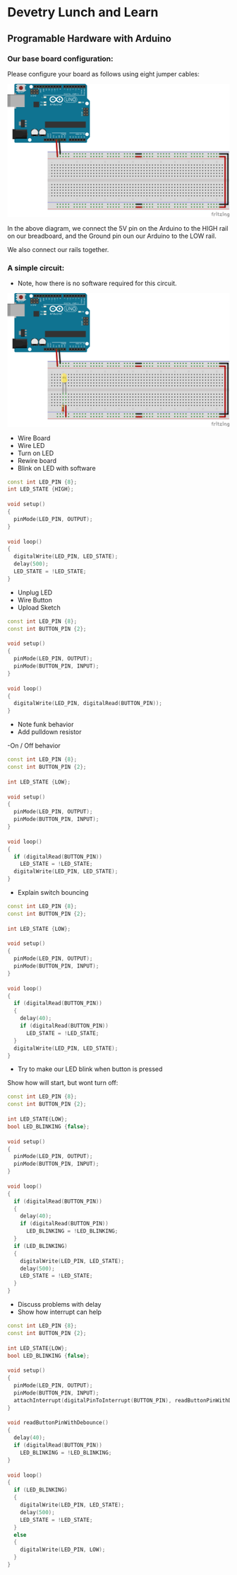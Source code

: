 # Devetry Lunch and Learn
## Programable Hardware with Arduino

### Our base board configuration:
Please configure your board as follows using eight jumper cables:

![Base Setup](./assets/base.png)

In the above diagram, we connect the 5V pin on the Arduino to the HIGH rail on our breadboard, and the Ground pin oun our Arduino to the LOW rail.

We also connect our rails together.

### A simple circuit:
- Note, how there is no software required for this circuit.

![Base Setup](./assets/base_with_led.png)

- Wire Board
- Wire LED
- Turn on LED
- Rewire board
- Blink on LED with software

```cpp
const int LED_PIN {8};
int LED_STATE {HIGH};

void setup()
{
  pinMode(LED_PIN, OUTPUT);
}

void loop()
{  
  digitalWrite(LED_PIN, LED_STATE);
  delay(500);
  LED_STATE = !LED_STATE;
}
```

- Unplug LED
- Wire Button
- Upload Sketch

```cpp
const int LED_PIN {8};
const int BUTTON_PIN {2};

void setup()
{
  pinMode(LED_PIN, OUTPUT);
  pinMode(BUTTON_PIN, INPUT);
}

void loop()
{  
  digitalWrite(LED_PIN, digitalRead(BUTTON_PIN));
}
```

- Note funk behavior
- Add pulldown resistor

-On / Off behavior

```cpp
const int LED_PIN {8};
const int BUTTON_PIN {2};

int LED_STATE {LOW};

void setup()
{
  pinMode(LED_PIN, OUTPUT);
  pinMode(BUTTON_PIN, INPUT);
}

void loop()
{
  if (digitalRead(BUTTON_PIN))
    LED_STATE = !LED_STATE;
  digitalWrite(LED_PIN, LED_STATE);
}
```

- Explain switch bouncing

```cpp
const int LED_PIN {8};
const int BUTTON_PIN {2};

int LED_STATE {LOW};

void setup()
{
  pinMode(LED_PIN, OUTPUT);
  pinMode(BUTTON_PIN, INPUT);
}

void loop()
{
  if (digitalRead(BUTTON_PIN))
  {
    delay(40);
    if (digitalRead(BUTTON_PIN))
      LED_STATE = !LED_STATE;
  }
  digitalWrite(LED_PIN, LED_STATE);
}
```

- Try to make our LED blink when button is pressed

Show how will start, but wont turn off:
```cpp
const int LED_PIN {8};
const int BUTTON_PIN {2};

int LED_STATE{LOW};
bool LED_BLINKING {false};

void setup()
{
  pinMode(LED_PIN, OUTPUT);
  pinMode(BUTTON_PIN, INPUT);
}

void loop()
{
  if (digitalRead(BUTTON_PIN))
  {
    delay(40);
    if (digitalRead(BUTTON_PIN))
      LED_BLINKING = !LED_BLINKING;
  }
  if (LED_BLINKING)
  {
    digitalWrite(LED_PIN, LED_STATE);
    delay(500);
    LED_STATE = !LED_STATE;
  }
}
```

- Discuss problems with delay
- Show how interrupt can help

```cpp
const int LED_PIN {8};
const int BUTTON_PIN {2};

int LED_STATE{LOW};
bool LED_BLINKING {false};

void setup()
{
  pinMode(LED_PIN, OUTPUT);
  pinMode(BUTTON_PIN, INPUT);
  attachInterrupt(digitalPinToInterrupt(BUTTON_PIN), readButtonPinWithDebounce, RISING);
}

void readButtonPinWithDebounce()
{
  delay(40);
  if (digitalRead(BUTTON_PIN))
    LED_BLINKING = !LED_BLINKING;
}

void loop()
{
  if (LED_BLINKING)
  {
    digitalWrite(LED_PIN, LED_STATE);
    delay(500);
    LED_STATE = !LED_STATE;
  }
  else
  {
    digitalWrite(LED_PIN, LOW);
  }
}
```